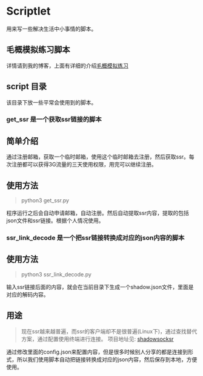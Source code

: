 # Scriptlet

用来写一些解决生活中小事情的脚本。

## 毛概模拟练习脚本

详情请到我的博客，上面有详细的介绍[毛概模拟练习](https://bbiao.me/2018/03/13/%E6%AF%9B%E6%A6%82%E6%A8%A1%E6%8B%9F%E7%BB%83%E4%B9%A0%E8%84%9A%E6%9C%AC/)

## script 目录

该目录下放一些平常会使用到的脚本。

### get_ssr 是一个获取ssr链接的脚本

## 简单介绍
通过注册邮箱，获取一个临时邮箱，使用这个临时邮箱去注册，然后获取ssr。每次注册都可以获得3G流量的三天使用权限，用完可以继续注册。

## 使用方法
> python3 get_ssr.py

程序运行之后会自动申请邮箱，自动注册。然后自动提取ssr内容，提取的包括json文件和ssr链接。根据个人情况使用。

### ssr_link_decode 是一个把ssr链接转换成对应的json内容的脚本

## 使用方法

> python3 ssr_link_decode.py

输入ssr链接后面的内容，就会在当前目录下生成一个shadow.json文件，里面是对应的解码内容。

## 用途

> 现在ssr越来越普遍，而ssr的客户端却不是很普遍(Linux下)，通过查找替代方案，通过配置使用终端进行连接。
项目地址见: [shadowsocksr](https://github.com/ssrbackup/shadowsocksr)

通过修改里面的config.json来配置内容，但是很多时候别人分享的都是连接到形式，所以我们使用脚本自动把链接转换成对应的json内容，然后保存到本地，方便使用。
